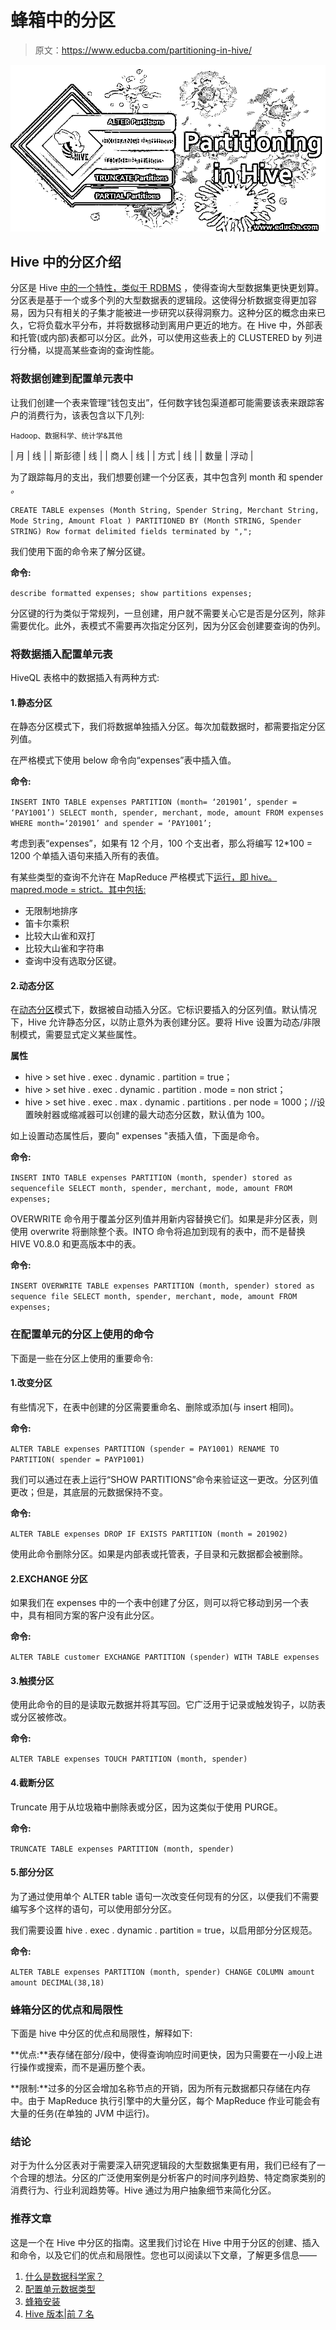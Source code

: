 # 蜂箱中的分区

> 原文：<https://www.educba.com/partitioning-in-hive/>

![Partitioning in Hive](img/f6a3c8729077caca1056170783ff65d4.png)



## Hive 中的分区介绍

分区是 Hive [中的一个特性，类似于 RDBMS](https://www.educba.com/what-is-rdbms/) ，使得查询大型数据集更快更划算。分区表是基于一个或多个列的大型数据表的逻辑段。这使得分析数据变得更加容易，因为只有相关的子集才能被进一步研究以获得洞察力。这种分区的概念由来已久，它将负载水平分布，并将数据移动到离用户更近的地方。在 Hive 中，外部表和托管(或内部)表都可以分区。此外，可以使用这些表上的 CLUSTERED by 列进行分桶，以提高某些查询的查询性能。

### 将数据创建到配置单元表中

让我们创建一个表来管理“钱包支出”，任何数字钱包渠道都可能需要该表来跟踪客户的消费行为，该表包含以下几列:

<small>Hadoop、数据科学、统计学&其他</small>

| 月 | 线 |
| 斯彭德 | 线 |
| 商人 | 线 |
| 方式 | 线 |
| 数量 | 浮动 |

为了跟踪每月的支出，我们想要创建一个分区表，其中包含列 month 和 spender *。*

`CREATE TABLE expenses (Month String,
Spender String,
Merchant String,
Mode String,
Amount Float
)
PARTITIONED BY (Month STRING, Spender STRING)
Row format delimited fields terminated by ",";`

我们使用下面的命令来了解分区键。

**命令:**

`describe formatted expenses;
show partitions expenses;`

分区键的行为类似于常规列，一旦创建，用户就不需要关心它是否是分区列，除非需要优化。此外，表模式不需要再次指定分区列，因为分区会创建要查询的伪列。

### 将数据插入配置单元表

HiveQL 表格中的数据插入有两种方式:

#### 1.静态分区

在静态分区模式下，我们将数据单独插入分区。每次加载数据时，都需要指定分区列值。

在严格模式下使用 below 命令向“expenses”表中插入值。

**命令:**

`INSERT INTO TABLE expenses PARTITION (month= ‘201901’, spender = ‘PAY1001’)
SELECT month, spender, merchant, mode, amount
FROM expenses WHERE month=‘201901’ and spender = ‘PAY1001’;`

考虑到表“expenses”，如果有 12 个月，100 个支出者，那么将编写 12*100 = 1200 个单插入语句来插入所有的表值。

有某些类型的查询不允许在 MapReduce 严格模式下[运行，即 hive。mapred.mode = strict。其中包括:](https://www.educba.com/what-is-mapreduce/)

*   无限制地排序
*   笛卡尔乘积
*   比较大山雀和双打
*   比较大山雀和字符串
*   查询中没有选取分区键。

#### 2.动态分区

在[动态分区](https://www.educba.com/dynamic-partitioning-in-hive/)模式下，数据被自动插入分区。它标识要插入的分区列值。默认情况下，Hive 允许静态分区，以防止意外为表创建分区。要将 Hive 设置为动态/非限制模式，需要显式定义某些属性。

**属性**

*   hive > set hive . exec . dynamic . partition = true；
*   hive > set hive . exec . dynamic . partition . mode = non strict；
*   hive > set hive . exec . max . dynamic . partitions . per node = 1000；//设置映射器或缩减器可以创建的最大动态分区数，默认值为 100。

如上设置动态属性后，要向" expenses "表插入值，下面是命令。

**命令:**

`INSERT INTO TABLE expenses PARTITION (month, spender) stored as sequencefile
SELECT month, spender, merchant, mode, amount
FROM expenses;`

OVERWRITE 命令用于覆盖分区列值并用新内容替换它们。如果是非分区表，则使用 overwrite 将删除整个表。INTO 命令将追加到现有的表中，而不是替换 HIVE V0.8.0 和更高版本中的表。

**命令:**

`INSERT OVERWRITE TABLE expenses PARTITION (month, spender) stored as sequence file
SELECT month, spender, merchant, mode, amount
FROM expenses;`

### 在配置单元的分区上使用的命令

下面是一些在分区上使用的重要命令:

#### 1.改变分区

有些情况下，在表中创建的分区需要重命名、删除或添加(与 insert 相同)。

**命令:**

`ALTER TABLE expenses PARTITION (spender = PAY1001) RENAME TO PARTITION( spender = PAYP1001)`

我们可以通过在表上运行“SHOW PARTITIONS”命令来验证这一更改。分区列值更改；但是，其底层的元数据保持不变。

**命令:**

`ALTER TABLE expenses DROP IF EXISTS PARTITION (month = 201902)`

使用此命令删除分区。如果是内部表或托管表，子目录和元数据都会被删除。

#### 2.EXCHANGE 分区

如果我们在 expenses 中的一个表中创建了分区，则可以将它移动到另一个表中，具有相同方案的客户没有此分区。

**命令:**

`ALTER TABLE customer EXCHANGE PARTITION (spender) WITH TABLE expenses`

#### 3.触摸分区

使用此命令的目的是读取元数据并将其写回。它广泛用于记录或触发钩子，以防表或分区被修改。

**命令:**

`ALTER TABLE expenses TOUCH PARTITION (month, spender)`

#### 4.截断分区

Truncate 用于从垃圾箱中删除表或分区，因为这类似于使用 PURGE。

**命令:**

`TRUNCATE TABLE expenses PARTITION (month, spender)`

#### 5.部分分区

为了通过使用单个 ALTER table 语句一次改变任何现有的分区，以便我们不需要编写多个这样的语句，可以使用部分分区。

我们需要设置 hive . exec . dynamic . partition = true，以启用部分分区规范。

**命令:**

`ALTER TABLE expenses PARTITION (month, spender) CHANGE COLUMN amount amount DECIMAL(38,18)`

### 蜂箱分区的优点和局限性

下面是 hive 中分区的优点和局限性，解释如下:

**优点:**表存储在部分/段中，使得查询响应时间更快，因为只需要在一小段上进行操作或搜索，而不是遍历整个表。

**限制:**过多的分区会增加名称节点的开销，因为所有元数据都只存储在内存中。由于 MapReduce 执行引擎中的大量分区，每个 MapReduce 作业可能会有大量的任务(在单独的 JVM 中运行)。

### 结论

对于为什么分区表对于需要深入研究逻辑段的大型数据集更有用，我们已经有了一个合理的想法。分区的广泛使用案例是分析客户的时间序列趋势、特定商家类别的消费行为、行业利润趋势等。Hive 通过为用户抽象细节来简化分区。

### 推荐文章

这是一个在 Hive 中分区的指南。这里我们讨论在 Hive 中用于分区的创建、插入和命令，以及它们的优点和局限性。您也可以阅读以下文章，了解更多信息——

1.  [什么是数据科学家？](https://www.educba.com/what-is-a-data-scientist/)
2.  [配置单元数据类型](https://www.educba.com/hive-data-types/)
3.  [蜂箱安装](https://www.educba.com/hive-installation/)
4.  [Hive 版本|前 7 名](https://www.educba.com/hive-versions/)





